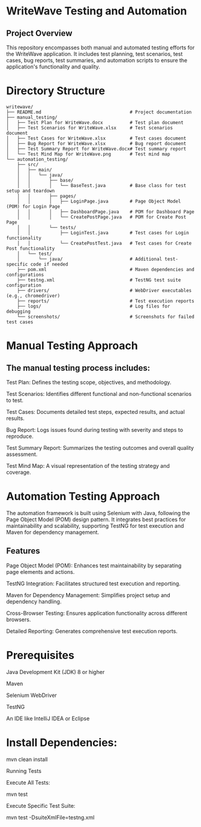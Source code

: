 # WriteWave Testing and Automation

## Project Overview

This repository encompasses both manual and automated testing efforts for the WriteWave application. It includes test planning, test scenarios, test cases, bug reports, test summaries, and automation scripts to ensure the application's functionality and quality.

# Directory Structure
~~~
writewave/
├── README.md                                 # Project documentation
├── manual_testing/
│   ├── Test Plan for WriteWave.docx          # Test plan document
│   ├── Test Scenarios for WriteWave.xlsx     # Test scenarios document
│   ├── Test Cases for WriteWave.xlsx         # Test cases document
│   ├── Bug Report for WriteWave.xlsx         # Bug report document
│   ├── Test Summary Report for WriteWave.docx# Test summary report
│   └── Test Mind Map for WriteWave.png       # Test mind map
└── automation_testing/
    ├── src/
    │   ├── main/
    │   │   └── java/
    │   │       ├── base/
    │   │       │   └── BaseTest.java         # Base class for test setup and teardown
    │   │       ├── pages/
    │   │       │   ├── LoginPage.java        # Page Object Model (POM) for Login Page
    │   │       │   ├── DashboardPage.java    # POM for Dashboard Page
    │   │       │   └── CreatePostPage.java   # POM for Create Post Page
    │   │       └── tests/
    │   │           ├── LoginTest.java        # Test cases for Login functionality
    │   │           └── CreatePostTest.java   # Test cases for Create Post functionality
    │   └── test/
    │       └── java/                         # Additional test-specific code if needed
    ├── pom.xml                               # Maven dependencies and configurations
    ├── testng.xml                            # TestNG test suite configuration
    ├── drivers/                              # WebDriver executables (e.g., chromedriver)
    ├── reports/                              # Test execution reports
    ├── logs/                                 # Log files for debugging
    └── screenshots/                          # Screenshots for failed test cases
~~~
# Manual Testing Approach

## The manual testing process includes:

Test Plan: Defines the testing scope, objectives, and methodology.

Test Scenarios: Identifies different functional and non-functional scenarios to test.

Test Cases: Documents detailed test steps, expected results, and actual results.

Bug Report: Logs issues found during testing with severity and steps to reproduce.

Test Summary Report: Summarizes the testing outcomes and overall quality assessment.

Test Mind Map: A visual representation of the testing strategy and coverage.

# Automation Testing Approach

The automation framework is built using Selenium with Java, following the Page Object Model (POM) design pattern. It integrates best practices for maintainability and scalability, supporting TestNG for test execution and Maven for dependency management.

## Features

Page Object Model (POM): Enhances test maintainability by separating page elements and actions.

TestNG Integration: Facilitates structured test execution and reporting.

Maven for Dependency Management: Simplifies project setup and dependency handling.

Cross-Browser Testing: Ensures application functionality across different browsers.

Detailed Reporting: Generates comprehensive test execution reports.

# Prerequisites

Java Development Kit (JDK) 8 or higher

Maven

Selenium WebDriver

TestNG

An IDE like IntelliJ IDEA or Eclipse


# Install Dependencies:

mvn clean install

Running Tests

Execute All Tests:

mvn test

Execute Specific Test Suite:

mvn test -DsuiteXmlFile=testng.xml

